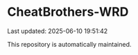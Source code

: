 # CheatBrothers-WRD

Last updated: 2025-06-10 19:51:42

This repository is automatically maintained.

